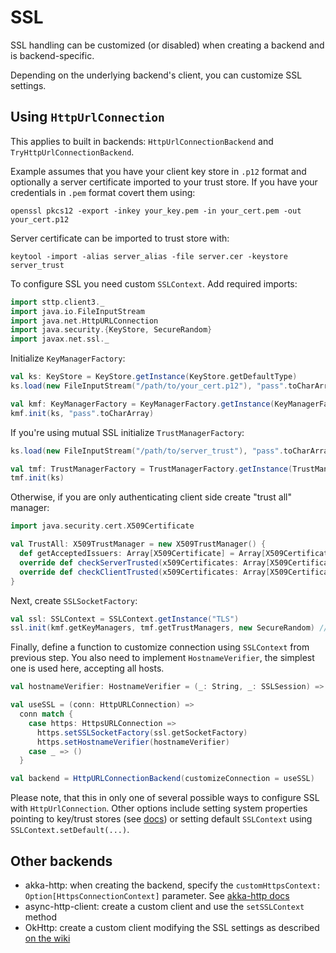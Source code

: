 # SSL

SSL handling can be customized (or disabled) when creating a backend and is backend-specific.

Depending on the underlying backend's client, you can customize SSL settings.

## Using `HttpUrlConnection`

This applies to built in backends: `HttpUrlConnectionBackend` and `TryHttpUrlConnectionBackend`.

Example assumes that you have your client key store in `.p12` format and optionally a server certificate imported to your trust store.
If you have your credentials in `.pem` format covert them using:

`openssl pkcs12 -export -inkey your_key.pem -in your_cert.pem -out your_cert.p12`

Server certificate can be imported to trust store with:

`keytool -import -alias server_alias -file server.cer -keystore server_trust`

To configure SSL you need custom `SSLContext`. Add required imports:
```scala
import sttp.client3._
import java.io.FileInputStream
import java.net.HttpURLConnection
import java.security.{KeyStore, SecureRandom}
import javax.net.ssl._
```

Initialize `KeyManagerFactory`:
```scala
val ks: KeyStore = KeyStore.getInstance(KeyStore.getDefaultType)
ks.load(new FileInputStream("/path/to/your_cert.p12"), "pass".toCharArray)

val kmf: KeyManagerFactory = KeyManagerFactory.getInstance(KeyManagerFactory.getDefaultAlgorithm)
kmf.init(ks, "pass".toCharArray)
```

If you're using mutual SSL initialize `TrustManagerFactory`:
```scala
ks.load(new FileInputStream("/path/to/server_trust"), "pass".toCharArray)

val tmf: TrustManagerFactory = TrustManagerFactory.getInstance(TrustManagerFactory.getDefaultAlgorithm)
tmf.init(ks)
```

Otherwise, if you are only authenticating client side create "trust all" manager:
```scala
import java.security.cert.X509Certificate

val TrustAll: X509TrustManager = new X509TrustManager() {
  def getAcceptedIssuers: Array[X509Certificate] = Array[X509Certificate]()
  override def checkServerTrusted(x509Certificates: Array[X509Certificate], s: String): Unit = ()
  override def checkClientTrusted(x509Certificates: Array[X509Certificate], s: String): Unit = ()
}
```

Next, create `SSLSocketFactory`:
```scala
val ssl: SSLContext = SSLContext.getInstance("TLS")
ssl.init(kmf.getKeyManagers, tmf.getTrustManagers, new SecureRandom) // or TrustAll.getTrustManagers    
```

Finally, define a function to customize connection using `SSLContext` from previous step.
You also need to implement `HostnameVerifier`, the simplest one is used here, accepting all hosts.
```scala
val hostnameVerifier: HostnameVerifier = (_: String, _: SSLSession) => true

val useSSL = (conn: HttpURLConnection) =>
  conn match {
    case https: HttpsURLConnection =>
      https.setSSLSocketFactory(ssl.getSocketFactory)
      https.setHostnameVerifier(hostnameVerifier)
    case _ => ()
  }

val backend = HttpURLConnectionBackend(customizeConnection = useSSL)
```

Please note, that this in only one of several possible ways to configure SSL with `HttpUrlConnection`.
Other options include setting system properties pointing to key/trust stores (see [docs](https://docs.oracle.com/cd/E29585_01/PlatformServices.61x/security/src/csec_ssl_jsp_start_server.html))
or setting default `SSLContext` using `SSLContext.setDefault(...)`.

## Other backends

* akka-http: when creating the backend, specify the `customHttpsContext: Option[HttpsConnectionContext]` parameter. See [akka-http docs](http://doc.akka.io/docs/akka-http/current/scala/http/server-side/server-https-support.html)
* async-http-client: create a custom client and use the `setSSLContext` method
* OkHttp: create a custom client modifying the SSL settings as described [on the wiki](https://github.com/square/okhttp/wiki/HTTPS)

